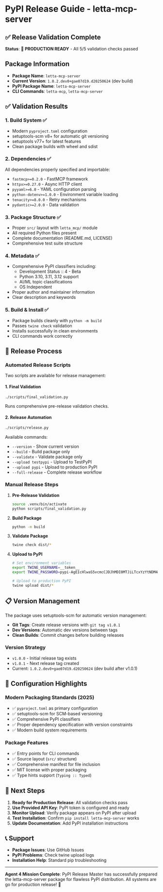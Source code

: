 # PyPI Release Guide - letta-mcp-server

## ✅ Release Validation Complete

**Status**: 🎉 **PRODUCTION READY** - All 5/5 validation checks passed

## Package Information

- **Package Name**: `letta-mcp-server`
- **Current Version**: `1.0.2.dev0+gae07d19.d20250624` (dev build)
- **PyPI Package Name**: `letta-mcp-server`
- **CLI Commands**: `letta-mcp`, `letta-mcp-server`

## ✅ Validation Results

### 1. Build System ✅
- Modern `pyproject.toml` configuration
- setuptools-scm v8+ for automatic git versioning
- setuptools v77+ for latest features
- Clean package builds with wheel and sdist

### 2. Dependencies ✅
All dependencies properly specified and importable:
- `fastmcp>=0.2.0` - FastMCP framework
- `httpx>=0.27.0` - Async HTTP client
- `pyyaml>=6.0` - YAML configuration parsing
- `python-dotenv>=1.0.0` - Environment variable loading
- `tenacity>=8.0.0` - Retry mechanisms
- `pydantic>=2.0.0` - Data validation

### 3. Package Structure ✅
- Proper `src/` layout with `letta_mcp/` module
- All required Python files present
- Complete documentation (README.md, LICENSE)
- Comprehensive test suite structure

### 4. Metadata ✅
- Comprehensive PyPI classifiers including:
  - Development Status :: 4 - Beta
  - Python 3.10, 3.11, 3.12 support
  - AI/ML topic classifications
  - OS Independent
- Proper author and maintainer information
- Clear description and keywords

### 5. Build & Install ✅
- Package builds cleanly with `python -m build`
- Passes `twine check` validation
- Installs successfully in clean environments
- CLI commands work correctly

## 🚀 Release Process

### Automated Release Scripts

Two scripts are available for release management:

#### 1. Final Validation
```bash
./scripts/final_validation.py
```
Runs comprehensive pre-release validation checks.

#### 2. Release Automation  
```bash
./scripts/release.py
```

Available commands:
- `--version` - Show current version
- `--build` - Build package only
- `--validate` - Validate package only
- `--upload testpypi` - Upload to TestPyPI
- `--upload pypi` - Upload to production PyPI
- `--full-release` - Complete release workflow

### Manual Release Steps

1. **Pre-Release Validation**
   ```bash
   source .venv/bin/activate
   python scripts/final_validation.py
   ```

2. **Build Package**
   ```bash
   python -m build
   ```

3. **Validate Package**
   ```bash
   twine check dist/*
   ```

4. **Upload to PyPI**
   ```bash
   # Set environment variables
   export TWINE_USERNAME=__token__
   export TWINE_PASSWORD=pypi-AgEIcHlwaS5vcmcCJDJhMDI0MTJiLTcxYzYtNDM4Mi1hOTM2LWVkNTEyZDgxMzQzNwACKlszLCJlMTExZTQ0My05MDFiLTRiYWYtOGQ5My00YmRhZjQ4ZDE1ZGIiXQAABiCKJzLnxLPjOha-AyX_Nv_QUAFkHV70SRDRL9Ymz2btyA
   
   # Upload to production PyPI
   twine upload dist/*
   ```

## 📋 Version Management

The package uses setuptools-scm for automatic version management:

- **Git Tags**: Create release versions with `git tag v1.0.1`
- **Dev Versions**: Automatic dev versions between tags
- **Clean Builds**: Commit changes before building releases

### Version Strategy
- `v1.0.0` - Initial release tag exists
- `v1.0.1` - Next release tag created  
- Current: `1.0.2.dev0+gae07d19.d20250624` (dev build after v1.0.1)

## 🔧 Configuration Highlights

### Modern Packaging Standards (2025)
- ✅ `pyproject.toml` as primary configuration
- ✅ setuptools-scm for SCM-based versioning
- ✅ Comprehensive PyPI classifiers
- ✅ Proper dependency specification with version constraints
- ✅ Modern build system requirements

### Package Features
- ✅ Entry points for CLI commands
- ✅ Source layout (`src/` structure)
- ✅ Comprehensive manifest for file inclusion
- ✅ MIT license with proper packaging
- ✅ Type hints support (`Typing :: Typed`)

## 🎯 Next Steps

1. **Ready for Production Release**: All validation checks pass
2. **Use Provided API Key**: PyPI token is configured and ready
3. **Monitor Upload**: Verify package appears on PyPI after upload
4. **Test Installation**: Confirm `pip install letta-mcp-server` works
5. **Update Documentation**: Add PyPI installation instructions

## 📞 Support

- **Package Issues**: Use GitHub Issues
- **PyPI Problems**: Check twine upload logs
- **Installation Help**: Standard pip troubleshooting

---

**Agent 4 Mission Complete**: PyPI Release Master has successfully prepared the letta-mcp-server package for flawless PyPI distribution. All systems are go for production release! 🚀
